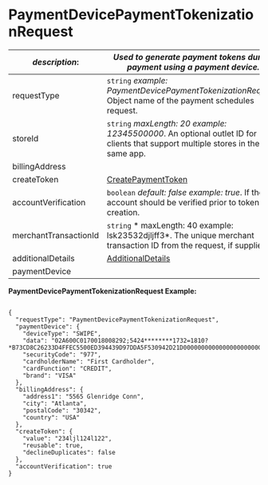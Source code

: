 
# PaymentDevicePaymentTokenizationRequest

| *description*:   | *Used to generate payment tokens during payment using a payment device.*|
|----|----|
| requestType |    ``` string ```  *example: PaymentDevicePaymentTokenizationRequest*. Object name of the payment schedules request.|
| storeId |    ``` string ```  *maxLength: 20  example: 12345500000*. An optional outlet ID for clients that support multiple stores in the same app.|
| billingAddress |    |
| createToken | [CreatePaymentToken](?path=docs/schemas-md/CreatePaymentToken.md)|
| accountVerification |  ``` boolean ```  *default: false  example: true*. If the account should be verified prior to token creation.|
| merchantTransactionId |    ``` string ```   * maxLength: 40 example: lsk23532djljff3*. The unique merchant transaction ID from the request, if supplied.|
| additionalDetails | [AdditionalDetails](?path=docs/schemas-md/AdditionalDetails.md)|
| paymentDevice |    |   

**PaymentDevicePaymentTokenizationRequest Example:**

```{r}

{
  "requestType": "PaymentDevicePaymentTokenizationRequest",
  "paymentDevice": {
    "deviceType": "SWIPE",
    "data": "02A600C0170018008292;5424********1732=1810?*B73CD8C26233D4FFEC5500ED394439D97DDA5F530942D21D0000000000000000000000000000000000000000363434543035353734326299492410027300000260DC03",
    "securityCode": "977",
    "cardholderName": "First Cardholder",
    "cardFunction": "CREDIT",
    "brand": "VISA"
  },
  "billingAddress": {
    "address1": "5565 Glenridge Conn",
    "city": "Atlanta",
    "postalCode": "30342",
    "country": "USA"
  },
  "createToken": {
    "value": "234ljl124l122",
    "reusable": true,
    "declineDuplicates": false
  },
  "accountVerification": true
}
```




